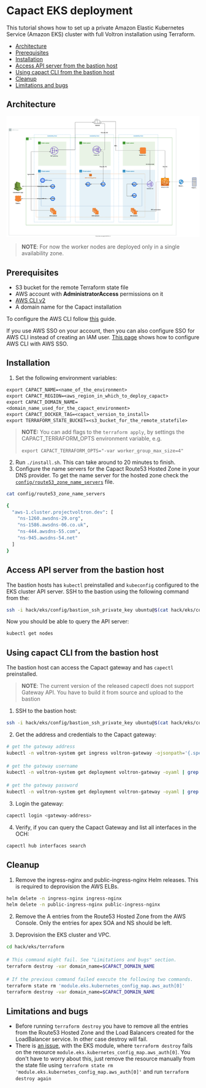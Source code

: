 # Capact EKS deployment

This tutorial shows how to set up a private Amazon Elastic Kubernetes Service (Amazon EKS) cluster with full Voltron installation using Terraform.

<!-- toc -->

- [Architecture](#architecture)
- [Prerequisites](#prerequisites)
- [Installation](#installation)
- [Access API server from the bastion host](#access-api-server-from-the-bastion-host)
- [Using capact CLI from the bastion host](#using-capact-cli-from-the-bastion-host)
- [Cleanup](#cleanup)
- [Limitations and bugs](#limitations-and-bugs)

<!-- tocstop -->

## Architecture

![Diagram](./assets/Capact_EKS.svg)

> **NOTE**: For now the worker nodes are deployed only in a single availability zone.

## Prerequisites

- S3 bucket for the remote Terraform state file
- AWS account with **AdministratorAccess** permissions on it
- [AWS CLI v2](https://docs.aws.amazon.com/cli/latest/userguide/install-cliv2.html)
- A domain name for the Capact installation

To configure the AWS CLI follow [this](https://docs.aws.amazon.com/cli/latest/userguide/cli-configure-quickstart.html) guide.

If you use AWS SSO on your account, then you can also configure SSO for AWS CLI instead of creating an IAM user. [This page](https://docs.aws.amazon.com/cli/latest/userguide/cli-configure-sso.html) shows how to configure AWS CLI with AWS SSO.

## Installation

1. Set the following environment variables:
  ```
  export CAPACT_NAME=<name_of_the_environment>
  export CAPACT_REGION=<aws_region_in_which_to_deploy_capact>
  export CAPACT_DOMAIN_NAME=<domain_name_used_for_the_capact_environment>
  export CAPACT_DOCKER_TAG=<capact_version_to_install>
  export TERRAFORM_STATE_BUCKET=<s3_bucket_for_the_remote_statefile>
  ```

> **NOTE:** You can add flags to the `terraform apply`, by settings the CAPACT_TERRAFORM_OPTS environment variable, e.g.
>
> `export CAPACT_TERRAFORM_OPTS="-var worker_group_max_size=4"`

2. Run `./install.sh`. This can take around to 20 minutes to finish.
3. Configure the name servers for the Capact Route53 Hosted Zone in your DNS provider. To get the name server for the hosted zone check the [`config/route53_zone_name_servers`](./config/route53_zone_name_servers) file.
  ```bash
  cat config/route53_zone_name_servers
  ```
  ```bash
  {
    "aws-1.cluster.projectvoltron.dev": [
      "ns-1260.awsdns-29.org",
      "ns-1586.awsdns-06.co.uk",
      "ns-444.awsdns-55.com",
      "ns-945.awsdns-54.net"
    ]
  }
  ```

## Access API server from the bastion host

The bastion hosts has `kubectl` preinstalled and `kubeconfig` configured to the EKS cluster API server. SSH to the bastion using the following command from the:
```bash
ssh -i hack/eks/config/bastion_ssh_private_key ubuntu@$(cat hack/eks/config/bastion_public_ip)
```

Now you should be able to query the API server:
```bash
kubectl get nodes
```

## Using capact CLI from the bastion host

The bastion host can access the Capact gateway and has `capectl` preinstalled.

> **NOTE**: The current version of the released capectl does not support Gateway API. You have to build it from source and upload to the bastion

1. SSH to the bastion host:
  ```bash
  ssh -i hack/eks/config/bastion_ssh_private_key ubuntu@$(cat hack/eks/config/bastion_public_ip)
  ```

2. Get the address and credentials to the Capact gateway:
  ```bash
  # get the gateway address
  kubectl -n voltron-system get ingress voltron-gateway -ojsonpath='{.spec.rules[0].host}'

  # get the gateway username
  kubectl -n voltron-system get deployment voltron-gateway -oyaml | grep -A1 "name: APP_AUTH_USERNAME" | tail -1 | awk -F ' ' '{print $2}'

  # get the gateway password
  kubectl -n voltron-system get deployment voltron-gateway -oyaml | grep -A1 "name: APP_AUTH_PASSWORD" | tail -1 | awk -F ' ' '{print $2}'
  ```

3. Login the gateway:
  ```bash
  capectl login <gateway-address>
  ```

4. Verify, if you can query the Capact Gateway and list all interfaces in the OCH:
  ```bash
  capectl hub interfaces search
  ```

## Cleanup

1. Remove the ingress-nginx and public-ingress-nginx Helm releases. This is required to deprovision the AWS ELBs.
  ```bash
  helm delete -n ingress-nginx ingress-nginx
  helm delete -n public-ingress-nginx public-ingress-nginx
  ```

2. Remove the A entries from the Route53 Hosted Zone from the AWS Console. Only the entries for apex SOA and NS should be left.

3. Deprovision the EKS cluster and VPC.
  ```bash
  cd hack/eks/terraform

  # This command might fail. See "Limitations and bugs" section.
  terraform destroy -var domain_name=$CAPACT_DOMAIN_NAME

  # If the previous command failed execute the following two commands.
  terraform state rm 'module.eks.kubernetes_config_map.aws_auth[0]'
  terraform destroy -var domain_name=$CAPACT_DOMAIN_NAME
  ```

## Limitations and bugs

- Before running `terraform destroy` you have to remove all the entries from the Route53 Hosted Zone and the Load Balancers created for the LoadBalancer service. In other case destroy will fail.
- There is [an issue](https://github.com/terraform-aws-modules/terraform-aws-eks/issues/1162), with the EKS module, where `terraform destroy` fails on the resource `module.eks.kubernetes_config_map.aws_auth[0]`. You don't have to worry about this, just remove the resource manually from the state file using `terraform state rm 'module.eks.kubernetes_config_map.aws_auth[0]'` and run `terraform destroy again`

